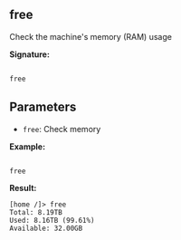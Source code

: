 ## free
Check the machine's memory (RAM) usage
  
**Signature:**

  
```typescript

free

```

  

## Parameters

  
- `free`: Check memory 



**Example:**


  
```typescript

free

```

  
**Result:**


```Terminal
[home /]> free
Total: 8.19TB
Used: 8.16TB (99.61%)
Available: 32.00GB
```


